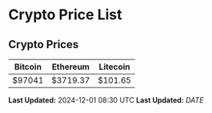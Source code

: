 # Crypto Price List

## Crypto Prices
| Bitcoin | Ethereum | Litecoin |
| ------- | -------- | -------- |
| $97041 | $3719.37 | $101.65 |
**Last Updated:** 2024-12-01 08:30 UTC
**Last Updated:** $DATE$
